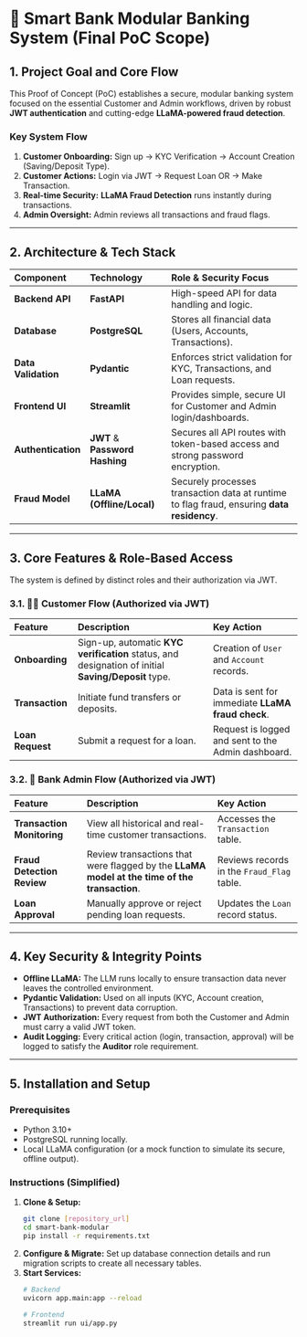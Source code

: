 # 🏦 Smart Bank Modular Banking System (Final PoC Scope)

## 1. Project Goal and Core Flow

This Proof of Concept (PoC) establishes a secure, modular banking system focused on the essential Customer and Admin workflows, driven by robust **JWT authentication** and cutting-edge **LLaMA-powered fraud detection**.

### Key System Flow
1.  **Customer Onboarding:** Sign up $\rightarrow$ KYC Verification $\rightarrow$ Account Creation (Saving/Deposit Type).
2.  **Customer Actions:** Login via JWT $\rightarrow$ Request Loan OR $\rightarrow$ Make Transaction.
3.  **Real-time Security:** **LLaMA Fraud Detection** runs instantly during transactions.
4.  **Admin Oversight:** Admin reviews all transactions and fraud flags.

---

## 2. Architecture & Tech Stack

| Component | Technology | Role & Security Focus |
| :--- | :--- | :--- |
| **Backend API** | **FastAPI** | High-speed API for data handling and logic. |
| **Database** | **PostgreSQL** | Stores all financial data (Users, Accounts, Transactions). |
| **Data Validation**| **Pydantic** | Enforces strict validation for KYC, Transactions, and Loan requests. |
| **Frontend UI** | **Streamlit** | Provides simple, secure UI for Customer and Admin login/dashboards. |
| **Authentication**| **JWT** & **Password Hashing** | Secures all API routes with token-based access and strong password encryption. |
| **Fraud Model** | **LLaMA (Offline/Local)** | Securely processes transaction data at runtime to flag fraud, ensuring **data residency**. |

---

## 3. Core Features & Role-Based Access

The system is defined by distinct roles and their authorization via JWT.

### 3.1. 👨‍💻 Customer Flow (Authorized via JWT)

| Feature | Description | Key Action |
| :--- | :--- | :--- |
| **Onboarding** | Sign-up, automatic **KYC verification** status, and designation of initial **Saving/Deposit** type. | Creation of `User` and `Account` records. |
| **Transaction** | Initiate fund transfers or deposits. | Data is sent for immediate **LLaMA fraud check**. |
| **Loan Request** | Submit a request for a loan. | Request is logged and sent to the Admin dashboard. |

### 3.2. 💼 Bank Admin Flow (Authorized via JWT)

| Feature | Description | Key Action |
| :--- | :--- | :--- |
| **Transaction Monitoring** | View all historical and real-time customer transactions. | Accesses the `Transaction` table. |
| **Fraud Detection Review**| Review transactions that were flagged by the **LLaMA model at the time of the transaction**. | Reviews records in the `Fraud_Flag` table. |
| **Loan Approval** | Manually approve or reject pending loan requests. | Updates the `Loan` record status. |

---

## 4. Key Security & Integrity Points

* **Offline LLaMA:** The LLM runs locally to ensure transaction data never leaves the controlled environment.
* **Pydantic Validation:** Used on all inputs (KYC, Account creation, Transactions) to prevent data corruption.
* **JWT Authorization:** Every request from both the Customer and Admin must carry a valid JWT token.
* **Audit Logging:** Every critical action (login, transaction, approval) will be logged to satisfy the **Auditor** role requirement.

---

## 5. Installation and Setup

### Prerequisites
* Python 3.10+
* PostgreSQL running locally.
* Local LLaMA configuration (or a mock function to simulate its secure, offline output).

### Instructions (Simplified)

1.  **Clone & Setup:**
    ```bash
    git clone [repository_url]
    cd smart-bank-modular
    pip install -r requirements.txt
    ```
2.  **Configure & Migrate:** Set up database connection details and run migration scripts to create all necessary tables.
3.  **Start Services:**
    ```bash
    # Backend
    uvicorn app.main:app --reload

    # Frontend
    streamlit run ui/app.py
    ```
